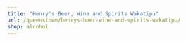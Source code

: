 ```yaml
---
title: "Henry's Beer, Wine and Spirits Wakatipu"
url: /queenstown/henrys-beer-wine-and-spirits-wakatipu/
shop: alcohol
---
```

